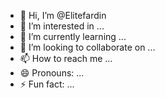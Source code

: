 - 👋 Hi, I’m @Elitefardin
- 👀 I’m interested in ...
- 🌱 I’m currently learning ...
- 💞️ I’m looking to collaborate on ...
- 📫 How to reach me ...
- 😄 Pronouns: ...
- ⚡ Fun fact: ...

<!---
Elitefardin/Elitefardin is a ✨ special ✨ repository because its `README.md` (this file) appears on your GitHub profile.
You can click the Preview link to take a look at your changes.
--->
